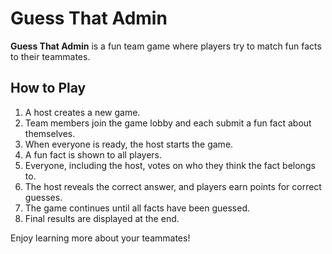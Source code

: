 # Guess That Admin

**Guess That Admin** is a fun team game where players try to match fun facts to their teammates.

## How to Play

1. A host creates a new game.
2. Team members join the game lobby and each submit a fun fact about themselves.
3. When everyone is ready, the host starts the game.
4. A fun fact is shown to all players.
5. Everyone, including the host, votes on who they think the fact belongs to.
6. The host reveals the correct answer, and players earn points for correct guesses.
7. The game continues until all facts have been guessed.
8. Final results are displayed at the end.

Enjoy learning more about your teammates!
